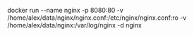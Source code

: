 docker run --name nginx -p 8080:80 -v /home/alex/data/nginx/nginx.conf:/etc/nginx/nginx.conf:ro -v /home/alex/data/nginx:/var/log/nginx -d nginx

